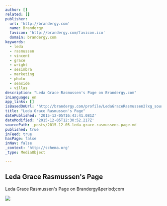 ```yaml
---
author: []
related: []
publisher:
  url: 'http://brandergy.com'
  name: Brandergy
  favicon: 'http://brandergy.com/favicon.ico'
  domain: brandergy.com
keywords:
  - leda
  - rasmussen
  - vincent
  - grace
  - wright
  - sesimbra
  - marketing
  - photo
  - seaside
  - villas
description: "Leda Grace Rasmussen's Page on Brandergy.com"
inLanguage: en
app_links: []
isBasedOnUrl: 'http://brandergy.com/profile/LedaGraceRasmussen2?xg_source=activity'
title: "Leda Grace Rasmussen's Page"
datePublished: '2015-12-05T16:43:41.081Z'
dateModified: '2015-12-05T12:30:52.217Z'
sourcePath: _posts/2015-12-05-leda-grace-rasmussens-page.md
published: true
inFeed: true
hasPage: false
inNav: false
_context: 'http://schema.org'
_type: MediaObject

---
```

<article style=""><h1>Leda Grace Rasmussen's Page</h1><p>Leda Grace Rasmussen's Page on Brandergy&amp;period;com</p><img src="http://api.ning.com/files/VeTpfG8sPi8QrPOundNO1s3L6Txook6Yx4hiQJSRe1nagBFuapqSzEG6Ip1p1PPVmFYjz1c5kCueU27bLy5BI1uJ1HPzv9w6/219410747.bin?width=183&amp;height=183&amp;crop=1%3A1" /></article>